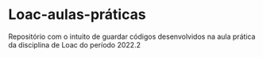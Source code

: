# Loac-aulas-práticas
Repositório com o intuito de guardar códigos desenvolvidos na aula prática da disciplina de Loac do período 2022.2
